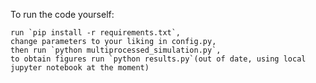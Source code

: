 To run the code yourself:

    run `pip install -r requirements.txt`,
    change parameters to your liking in config.py, 
    then run `python multiprocessed_simulation.py`,
    to obtain figures run `python results.py`(out of date, using local jupyter notebook at the moment)
